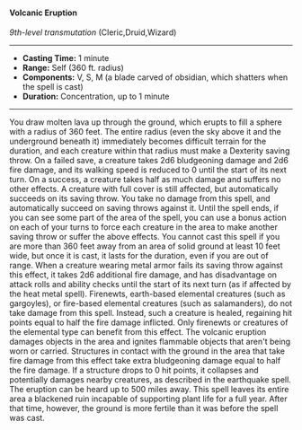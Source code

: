 #### Volcanic Eruption
*9th-level transmutation* (Cleric,Druid,Wizard)
___
- **Casting Time:** 1 minute
- **Range:** Self (360 ft. radius)
- **Components:** V, S, M (a blade carved of obsidian, which shatters when the spell is cast)
- **Duration:** Concentration, up to 1 minute
---
You draw molten lava up through the ground,
which erupts to fill a sphere with a radius of 360
feet. The entire radius (even the sky above it and
the underground beneath it) immediately becomes
difficult terrain for the duration, and each creature
within that radius must make a Dexterity saving
throw. On a failed save, a creature takes 2d6
bludgeoning damage and 2d6 fire damage, and its
walking speed is reduced to 0 until the start of its
next turn. On a success, a creature takes half as
much damage and suffers no other effects. A
creature with full cover is still affected, but
automatically succeeds on its saving throw. You
take no damage from this spell, and automatically
succeed on saving throws against it.
Until the spell ends, if you can see some part of the area of the spell, you can use a bonus action on
each of your turns to force each creature in the area
to make another saving throw or suffer the above
effects. You cannot cast this spell if you are more
than 360 feet away from an area of solid ground at
least 10 feet wide, but once it is cast, it lasts for the
duration, even if you are out of range.
When a creature wearing metal armor fails its
saving throw against this effect, it takes 2d6
additional fire damage, and has disadvantage on
attack rolls and ability checks until the start of its
next turn (as if affected by the heat metal  spell).
Firenewts, earth-based elemental creatures (such
as gargoyles), or fire-based elemental creatures
(such as salamanders), do not take damage from
this spell. Instead, such a creature is healed,
regaining hit points equal to half the fire damage
inflicted. Only firenewts or creatures of the
elemental type can benefit from this effect.
The volcanic eruption damages objects in the area
and ignites flammable objects that aren't being
worn or carried. Structures in contact with the
ground in the area that take fire damage from this
effect take extra bludgeoning damage equal to half
the fire damage. If a structure drops to 0 hit points,
it collapses and potentially damages nearby
creatures, as described in the earthquake  spell. The
eruption can be heard up to 500 miles away.
This spell leaves its entire area a blackened ruin
incapable of supporting plant life for a full year.
After that time, however, the ground is more fertile
than it was before the spell was cast.
